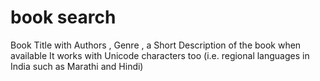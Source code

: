 # book search
Book Title with Authors , Genre , a Short Description of the book when available
It works with Unicode characters too (i.e. regional languages in India such as Marathi and Hindi)
